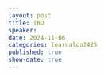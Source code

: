 ```yaml
---
layout: post
title: TBD
speaker:
date: 2024-11-06
categories: learnalco2425
published: true
show-date: true
---
```

